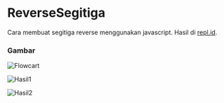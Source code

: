 # ReverseSegitiga

Cara membuat segitiga reverse menggunakan javascript. Hasil di [repl.id](https://repl.it/join/soyldfbr-tommyputra).

### Gambar 
![Flowcart](https://user-images.githubusercontent.com/43200304/109267413-1fb10d80-783c-11eb-91a2-5a9dec10e674.png)

![Hasil1](https://user-images.githubusercontent.com/43200304/109267438-2770b200-783c-11eb-89dd-6acf6c8d7732.PNG)

![Hasil2](https://user-images.githubusercontent.com/43200304/109267440-293a7580-783c-11eb-9e11-dddcfd69ecab.PNG)
